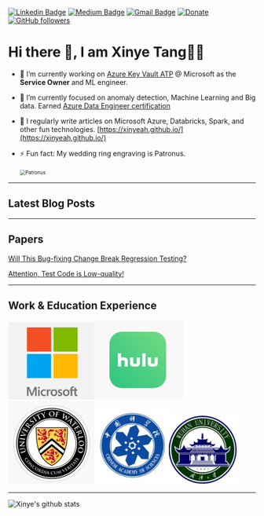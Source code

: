[![Linkedin Badge](https://img.shields.io/badge/xinye-blue?style=flat-square&logo=Linkedin&logoColor=white&link=https://www.linkedin.com/in/xinye-tang/)](https://www.linkedin.com/in/xinye-tang/)
[![Medium Badge](https://img.shields.io/badge/TangTalk-black?style=flat-square&labelColor=000000&logo=Medium&link=https://xinyeah.github.io/)](https://xinyeah.github.io/)
[![Gmail Badge](https://img.shields.io/badge/tangxinye.tina@gmail.com-red?style=flat-square&logo=Gmail&logoColor=white&link=mailto:tangxinye.tina@gmail.com)](mailto:tangxinye.tina@gmail.com)
[![Donate](https://img.shields.io/badge/Support-%24-blue)](https://www.paypal.me/xinyeah)
[![GitHub followers](https://img.shields.io/github/followers/xinyeah?label=Follow&style=social)](https://github.com/xinyeah/?tab=follow)

# Hi there 👋, I am Xinye Tang👩‍💻

- 🔭 I’m currently working on [Azure Key Vault ATP](https://docs.microsoft.com/en-us/azure/security-center/advanced-threat-protection-key-vault) @ Microsoft as the **Service Owner** and ML engineer.

- 🌱 I’m currently focused on anomaly detection, Machine Learning and Big data. Earned [Azure Data Engineer certification](https://www.youracclaim.com/badges/ba23d9b9-e09b-4c41-84c7-37d4de1ded6c/public_url)

- 📝 I regularly write articles on Microsoft Azure, Databricks, Spark, and other fun technologies. [https://xinyeah.github.io/](https://xinyeah.github.io/)

- ⚡ Fun fact: My wedding ring engraving is Patronus.

  <img src="https://images.ctfassets.net/usf1vwtuqyxm/6LWiIIfCx2eQkSU8yQeq88/bd866f01c30702ceafbd72151cdfdc82/Patronus_PM_B3C21M3HarrysPatronusChargingDownDementorsAcrossTheLake.Moment.jpg?w=914" alt="Patronus" style="zoom: 70%;" />

---
##  Latest Blog Posts

<!-- BLOG-POST-LIST:START -->
<!-- BLOG-POST-LIST:END -->

---

## Papers

[Will This Bug-fixing Change Break Regression Testing?](https://ieeexplore.ieee.org/document/7321218)

[Attention, Test Code is Low-quality!](http://ceur-ws.org/Vol-1469/paper5.pdf)

---

## Work & Education Experience

<img src="https://github.com/xinyeah/xinyeah/blob/master/images/microsoft.png" alt="image-20200801112815372" style="zoom:33%;" /><img src="https://github.com/xinyeah/xinyeah/blob/master/images/hulu.png" alt="image-20200801113048944" style="zoom:43%;" /><img src="https://github.com/xinyeah/xinyeah/blob/master/images/waterloo.png" alt="image-20200801113345496" style="zoom:25%;" /><img src="https://github.com/xinyeah/xinyeah/blob/master/images/cas.png" alt="image-20200801113712946" style="zoom:40%;" /><img src="https://github.com/xinyeah/xinyeah/blob/master/images/whu.png" alt="image-20200801113829977" style="zoom: 23%;" />

---

![Xinye's github stats](https://github-readme-stats.vercel.app/api?username=xinyeah&hide=stars,contribs&show_icons=true&count_private=true)
